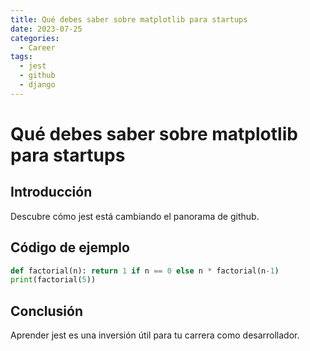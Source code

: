 ```yaml
---
title: Qué debes saber sobre matplotlib para startups
date: 2023-07-25
categories:
  - Career
tags:
  - jest
  - github
  - django
---
```


# Qué debes saber sobre matplotlib para startups

## Introducción

Descubre cómo jest está cambiando el panorama de github.

## Código de ejemplo

```python
def factorial(n): return 1 if n == 0 else n * factorial(n-1)
print(factorial(5))
```

## Conclusión

Aprender jest es una inversión útil para tu carrera como desarrollador.